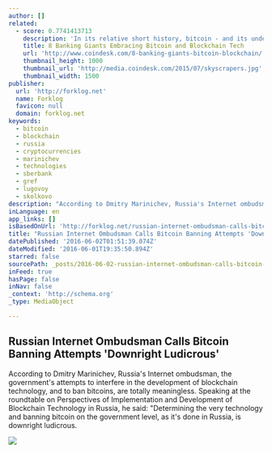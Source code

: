 ```yaml
---
author: []
related:
  - score: 0.7741413713
    description: 'In its relative short history, bitcoin - and its underlying technology the blockchain - have captivated thinkers around the world, but not everyone was quick to see the potential. Due in part to its initial billing as a threat to the traditional financial ecosystem, these institutions have perhaps understandably responded with sharp critiques and deep skepticism for the technology.'
    title: 8 Banking Giants Embracing Bitcoin and Blockchain Tech
    url: 'http://www.coindesk.com/8-banking-giants-bitcoin-blockchain/'
    thumbnail_height: 1000
    thumbnail_url: 'http://media.coindesk.com/2015/07/skyscrapers.jpg'
    thumbnail_width: 1500
publisher:
  url: 'http://forklog.net'
  name: Forklog
  favicon: null
  domain: forklog.net
keywords:
  - bitcoin
  - blockchain
  - russia
  - cryptocurrencies
  - marinichev
  - technologies
  - sberbank
  - gref
  - lugovoy
  - skolkovo
description: "According to Dmitry Marinichev, Russia's Internet ombudsman, the government's attempts to interfere in the development of blockchain technology, and to ban bitcoins, are totally meaningless. Speaking at the roundtable on Perspectives of Implementation and Development of Blockchain Technology in Russia, he said: \"Determining the very technology and banning bitcoin on the government level, as it's done in Russia, is downright ludicrous."
inLanguage: en
app_links: []
isBasedOnUrl: 'http://forklog.net/russian-internet-ombudsman-calls-bitcoin-banning-attempts-downright-ludicrous/'
title: "Russian Internet Ombudsman Calls Bitcoin Banning Attempts 'Downright Ludicrous'"
datePublished: '2016-06-02T01:51:39.074Z'
dateModified: '2016-06-01T19:35:50.894Z'
starred: false
sourcePath: _posts/2016-06-02-russian-internet-ombudsman-calls-bitcoin-banning-attempts-d.md
inFeed: true
hasPage: false
inNav: false
_context: 'http://schema.org'
_type: MediaObject

---
```

<article style=""><h1>Russian Internet Ombudsman Calls Bitcoin Banning Attempts 'Downright Ludicrous'</h1><p>According to Dmitry Marinichev, Russia's Internet ombudsman, the government's attempts to interfere in the development of blockchain technology, and to ban bitcoins, are totally meaningless. Speaking at the roundtable on Perspectives of Implementation and Development of Blockchain Technology in Russia, he said: "Determining the very technology and banning bitcoin on the government level, as it's done in Russia, is downright ludicrous.</p><img src="http://forklog.net/wp-content/uploads/2016/05/Ru2.png" /></article>
